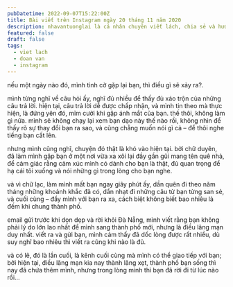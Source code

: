 ```yaml
---
pubDatetime: 2022-09-07T15:22:00Z
title: Bài viết trên Instagram ngày 20 tháng 11 năm 2020
description: nhavantuonglai là cá nhân chuyên viết lách, chia sẻ và hướng dẫn mọi người thuần thục hơn khi thực hành viết lách mỗi ngày qua những bài chia sẻ ngắn trên Instagram chính thức.
featured: false
draft: false
tags:
  - viet lach
  - doan van
  - instagram
---
```


nếu một ngày nào đó, mình tình cờ gặp lại bạn, thì điều gì sẽ xảy ra?.

mình từng nghĩ về câu hỏi ấy, nghĩ đủ nhiều để thấy đủ xáo trộn của những câu trả lời. hiện tại, câu trả lời dễ được chấp nhận, và mình tin theo mà thực hiện, là đứng yên đó, mỉm cười khi gặp ánh mắt của bạn. thế thôi, không làm gì nữa. mình sẽ không chạy lại xem bạn dạo này thế nào rồi, không nhìn để thấy rõ sự thay đổi bạn ra sao, và cũng chẳng muốn nói gì cả – để thôi nghe tiếng bạn cất lên.

nhưng mình cũng nghĩ, chuyện đó thật là khó vào hiện tại. bởi chữ duyên, đã làm mình gặp bạn ở một nơi vừa xa xôi lại đầy gần gũi mang tên quê nhà, để cảm giác rằng cảm xúc mình có dành cho bạn là thật, đủ quan trọng để hạ cái tôi xuống và nói những gì trong lòng cho bạn nghe.

và vì chữ lạc, làm mình mất bạn ngay giây phút ấy, dần quên đi theo năm tháng những khoảnh khắc đã có, dần nhạt đi những câu từ bạn từng san sẻ, và cuối cùng – đẩy mình với bạn ra xa, cách biệt không biết bao nhiêu là đếm khi chung thành phố.

email gửi trước khi dọn dẹp và rời khỏi Đà Nẵng, mình viết rằng bạn không phải lý do lớn lao nhất để mình sang thành phố mới, nhưng là điều lãng mạn duy nhất. viết ra và gửi bạn, mình cảm thấy đã dốc lòng được rất nhiều, dù suy nghĩ bao nhiêu thì viết ra cũng khi nào là đủ.

và có lẽ, đó là lần cuối, là kênh cuối cùng mà mình có thể giao tiếp với bạn; bởi hiện tại, điều lãng mạn kia nay thành lãng xẹt, thành phố bạn sống thì nay đã chứa thêm mình, nhưng trong lòng mình thì bạn đã rời đi từ lúc nào rồi…
